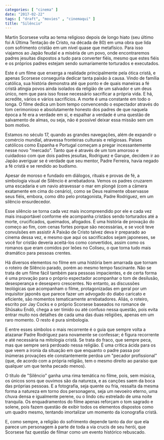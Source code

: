 ```yaml
---
categories: [ "cinema" ]
date: "2017-02-22"
tags: [ "draft", "movies" , "cinemaqui" ]
title: "Silêncio"
---
```

Martin Scorsese volta ao tema religioso depois de longo hiato (seu último
foi A Última Tentação de Cristo, na década de 80) em uma obra que
lida com sofrimento cristão em um nível quase que metafísico. Para
isso viajamos ao Japão feudal e a miséria de um povo, onde encontraremos
padres jesuítas dispostos a tudo para converter fiéis, mesmo que estes
fiéis e os próprios padres estejam sendo sumariamente torturados e
executados.

Este é um filme que enxerga a realidade principalmente pela ótica
cristã, e apenas Scorsese conseguiria dedicar tanta paixão à
causa. Vindo de família católica, sua história demonstra até que
ponto e de quais maneiras a fé cristã atingia povos ainda isolados
da religião de um salvador e um deus único, nem que para isso fosse
necessário sacrificar a própria vida. E há, acredite, vários e
vários sacrifícios. A morte é uma constante em todo o longa. O filme
dedica um bom tempo convencendo o espectador através do tom cerimonioso
e absolutamente honesto dos padres de que naquela época a fé era a
verdade em si, e espalhar a verdade é uma questão de salvamento de
almas, ou seja, não é possível deixar essa missão sem um bom motivo.

Estamos no século 17, quando as grandes navegações, além de expandir
o comércio mundial, atravessa fronteiras culturais e religiosas. Países
católicos como Espanha e Portugal começam a pregar incessantemente
nesse novo "mercado". Tanto que é através de um tom amoroso e cuidadoso
com que dois padres jesuítas, Rodriguez e Garupe, decidem ir ao Japão
averiguar se é verdade que seu mentor, Padre Ferreira, havia negado a
fé cristã e se rendido ao budismo.

Apesar de moroso e fundado em diálogos, rituais e provas de fé, a
simbologia visual de Silêncio é arrebatadora. Vemos os padres cruzarem
uma escadaria e um navio atravessar o mar em plongé (com a câmera
exatamente em cima do cenário), como se Deus realmente observasse
seus fiéis, embora, como dito pelo protagonista, Padre Rodriguez,
em um silêncio ensurdecedor.

Esse silêncio se torna cada vez mais incompreendido por ele e cada vez
mais insuportável conforme ele acompanha cristãos sendo torturados
até a morte, crucificados, queimados, afogados. É uma história de
provação do começo ao fim, com cenas fortes porque são necessárias,
e se você teve convulsões em assistir A Paixão de Cristo talvez deva
ir preparado ao cinema dessa vez, e mesmo que aqui os sacrificados sejam
japoneses, se você for cristão deveria aceitá-los como convertidos,
assim como os romanos que eram comidos por leões no Coliseu, o que
torna tudo mais dramático para pessoas crentes.

Há diversos elementos no filme em uma história bem amarrada que tornam
o roteiro de Silêncio parado, porém ao mesmo tempo fascinante. Não
se trata de um filme fácil também para pessoas impacientes, e de
certa forma é uma provação para o próprio espectador acompanhar o
tom de desilusão, desesperança e desespero crescentes. No entanto,
as discussões teológicas que acompanham o filme, protagonizadas em
geral por um inquisitor japonês que parece fazer um advogado do diabo
caricato e eficiente, são momentos tematicamente arrebatadores. Aliás,
o roteiro, escrito por Jay Cocks e o próprio Scorsese baseados no romance
de Shûsaku Endô, chega a ser tímido ou até confuso nessa questão,
pois evita entrar muito nos detalhes de cada uma das duas religiões,
apenas em um raro momento. O resto é pura simbologia.

E entre esses símbolos o mais recorrente é o guia que sempre volta
a atazanar Padre Rodriguez para novamente se confessar; é figura
recorrente e até necessária na mitologia cristã. Se trata do fraco,
que sempre peca, mas que sempre será perdoado nessa religião. É uma
crítica ácida para os que veem a ironia da situação em que enquanto
o padre passa por inúmeras provações ele constantemente perdoa um
"pecador profissional" (que, de acordo com a própria religião, tem o
mesmo direito ao paraíso que qualquer um que tenha pecado menos).

O título de "Silêncio" ganha uma rima temática no filme, pois, sem
música, os únicos sons que ouvimos são da natureza, e as canções
saem da boca das próprias pessoas. E a fotografia, seja quente ou fria,
ressalta da mesma forma a natureza em torno dos personagens, seja um
nevoeiro eterno, uma chuva densa e igualmente perene, ou o lindo céu
estrelado de uma noite tranquila. Os enquadramentos do filme apenas
reforçam o tom sagrado e solene, pois fazem questão de exibir todos
os elementos dispostos como um quadro mesmo, tentando imortalizar um
momento da iconografia cristã.

E, como sempre, a religião do sofrimento depende tanto da dor que ela
parece um personagem à parte de toda a via crucis de seu herói, que
Scorsese faz questão de filmar como um evento histórico rebuscado.
